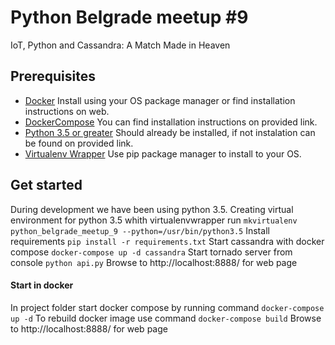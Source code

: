 # Python Belgrade meetup #9
IoT, Python and Cassandra: A Match Made in Heaven

## Prerequisites
  - [Docker](https://www.docker.com) Install using your OS package manager or find installation instructions on web.
  - [DockerCompose](https://docs.docker.com/compose/) You can find installation instructions on provided link.
  - [Python 3.5 or greater](https://www.python.org) Should already be installed, if not instalation can be found on provided link.
  - [Virtualenv Wrapper](https://virtualenvwrapper.readthedocs.io/en/latest/) Use pip package manager to install to your OS.


## Get started

During development we have been using python 3.5. Creating virtual environment for python 3.5 whith virtualenvwrapper run
```mkvirtualenv python_belgrade_meetup_9 --python=/usr/bin/python3.5```
Install requirements
```pip install -r requirements.txt```
Start cassandra with docker compose
```docker-compose up -d cassandra```
Start tornado server from console
```python api.py```
Browse to http://localhost:8888/ for web page

#### Start in docker
In project folder start docker compose by running command
```docker-compose up -d```
To rebuild docker image use command
```docker-compose build```
Browse to http://localhost:8888/ for web page
